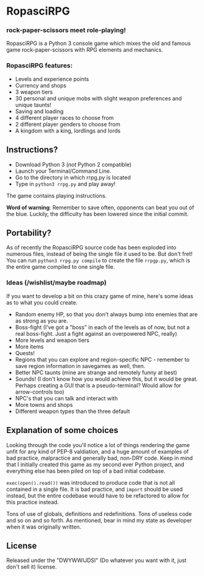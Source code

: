 # RopasciRPG
### rock-paper-scissors meet role-playing!

RopasciRPG is a Python 3 console game which mixes the old and famous game rock-paper-scissors with RPG elements and mechanics.

### RopasciRPG features:
* Levels and experience points
* Currency and shops
* 3 weapon tiers
* 30 personal and unique mobs with slight weapon preferences and unique taunts!
* Saving and loading
* 4 different player races to choose from
* 2 different player genders to choose from
* A kingdom with a king, lordlings and lords

## Instructions?
* Download Python 3 (*not* Python 2 compatible)
* Launch your Terminal/Command Line.
* Go to the directory in which rrpg.py is located
* Type in `python3 rrpg.py` and play away!

The game contains playing instructions.

**Word of warning**: Remember to save often, opponents can beat you out of the blue. Luckily, the difficulty has been lowered since the initial commit.

## Portability?
As of recently the RopasciRPG source code has been exploded into numerous files, instead of being the single file it used to be. But don't fret! You can run `python3 rrpg.py compile` to create the file `rrpgp.py`, which is the entire game compiled to one single file.

### Ideas (/wishlist/maybe roadmap)
If you want to develop a bit on this crazy game of mine, here's some ideas as to what you could create.
* Random enemy HP, so that you don't always bump into enemies that are as strong as you are.
* Boss-fight (I've got a "boss" in each of the levels as of now, but not a real boss-fight. Just a fight against an overpowered NPC, really)
* More levels and weapon tiers
* More items
* Quests!
* Regions that you can explore and region-specific NPC - remember to save region information in savegames as well, then.
* Better NPC taunts (mine are strange and remotely funny at best)
* Sounds! (I don't know how you would achieve this, but it would be great. Perhaps creating a GUI that is a pseudo-terminal? Would allow for arrow-controls too)
* NPC's that you can talk and interact with
* More towns and shops
* Different weapon types than the three default

## Explanation of some choices
Looking through the code you'll notice a lot of things rendering the game unfit for any kind of PEP-8 valdiation, and a huge amount of examples of bad practice, malpractice and generally bad, non-DRY code. Keep in mind that I initially created this game as my second ever Python project, and everything else has been piled on top of a bad initial codebase.

`exec(open().read())` was introduced to produce code that is not all contained in a single file. It is bad practice, and `import` should be used instead, but the entire codebase would have to be refactored to allow for this practice instead.

Tons of use of globals, definitions and redefinitions. Tons of useless code and so on and so forth. As mentioned, bear in mind my state as developer when it was originally written.

## License
Released under the "DWYWWIJDSI" (Do whatever you want with it, just don't sell it) license.
